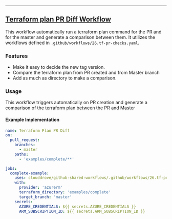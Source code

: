 
---

## [Terraform plan PR Diff Workflow](https://github.com/clouddrove/github-shared-workflows/blob/master/.github/workflows/26.tf-pr-checks.yml)

This workflow automatically run a terraform plan command for the PR and for the master and generate a comparison between them. It utilizes the workflows defined in `.github/workflows/26.tf-pr-checks.yaml`.

### Features
- Make it easy to decide the new tag version.
- Compare the terraform plan from PR created and from Master branch
- Add as much as directory to make a comparison.

### Usage
This workflow triggers automatically on PR creation and generate a comparison of the terraform plan between the PR and Master

#### Example Implementation
```yaml
name: Terraform Plan PR Diff
on:
  pull_request:
    branches:
      - master
    paths:
      - 'examples/complete/**'

jobs:
  complete-example:
    uses: clouddrove/github-shared-workflows/.github/workflows/26.tf-pr-checks.yaml@tf-master
    with:
      provider: 'azurerm'
      terraform_directory: 'examples/complete'
      target_branch: 'master'
    secrets:
      AZURE_CREDENTIALS: ${{ secrets.AZURE_CREDENTIALS }}
      ARM_SUBSCRIPTION_ID: ${{ secrets.ARM_SUBSCRIPTION_ID }}
```